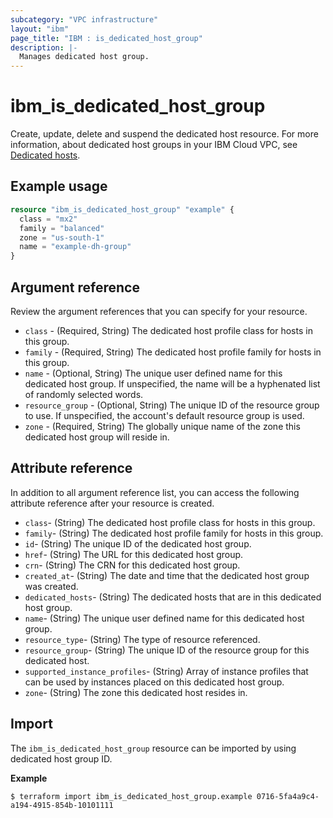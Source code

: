 ```yaml
---
subcategory: "VPC infrastructure"
layout: "ibm"
page_title: "IBM : is_dedicated_host_group"
description: |-
  Manages dedicated host group.
---
```


# ibm_is_dedicated_host_group
Create, update, delete and suspend the dedicated host resource. For more information, about dedicated host groups in your IBM Cloud VPC, see [Dedicated hosts](https://cloud.ibm.com/docs/vpc?topic=vpc-creating-dedicated-hosts-instances).

## Example usage

```terraform
resource "ibm_is_dedicated_host_group" "example" {
  class = "mx2"
  family = "balanced"
  zone = "us-south-1"
  name = "example-dh-group"
}
```


## Argument reference
Review the argument references that you can specify for your resource. 

- `class` - (Required, String) The dedicated host profile class for hosts in this group.
- `family` - (Required, String) The dedicated host profile family for hosts in this group.
- `name` - (Optional, String) The unique user defined name for this dedicated host group. If unspecified, the name will be a hyphenated list of randomly selected words.
- `resource_group` - (Optional, String) The unique ID of the resource group to use. If unspecified, the account's default resource group is used.
- `zone` - (Required, String) The globally unique name of the zone this dedicated host group will reside in.


## Attribute reference
In addition to all argument reference list, you can access the following attribute reference after your resource is created.

- `class`-  (String) The dedicated host profile class for hosts in this group.
- `family`-  (String) The dedicated host profile family for hosts in this group.
- `id`-  (String) The unique ID of the dedicated host group.
- `href`-  (String) The URL for this dedicated host group.
- `crn`-  (String) The CRN for this dedicated host group.
- `created_at`-  (String) The date and time that the dedicated host group was created.
- `dedicated_hosts`-  (String) The dedicated hosts that are in this dedicated host group.
- `name`-  (String) The unique user defined name for this dedicated host group.
- `resource_type`-  (String) The type of resource referenced.
- `resource_group`-  (String) The unique ID of the resource group for this dedicated host.
- `supported_instance_profiles`-  (String) Array of instance profiles that can be used by instances placed on this dedicated host group.
- `zone`-  (String) The zone this dedicated host resides in.


## Import
The `ibm_is_dedicated_host_group` resource can be imported by using dedicated host group ID.

**Example**

```
$ terraform import ibm_is_dedicated_host_group.example 0716-5fa4a9c4-a194-4915-854b-10101111
```
